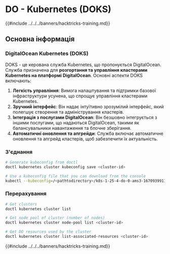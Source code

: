 # DO - Kubernetes (DOKS)

{{#include ../../../banners/hacktricks-training.md}}

## Основна інформація

### DigitalOcean Kubernetes (DOKS)

DOKS - це керована служба Kubernetes, що пропонується DigitalOcean. Служба призначена для **розгортання та управління кластерами Kubernetes на платформі DigitalOcean**. Основні аспекти DOKS включають:

1. **Легкість управління**: Вимога налаштування та підтримки базової інфраструктури усунена, що спрощує управління кластерами Kubernetes.
2. **Зручний інтерфейс**: Він надає інтуїтивно зрозумілий інтерфейс, який полегшує створення та адміністрування кластерів.
3. **Інтеграція з послугами DigitalOcean**: Він безшовно інтегрується з іншими послугами, що надаються DigitalOcean, такими як балансувальники навантаження та блочне зберігання.
4. **Автоматичні оновлення та апгрейди**: Служба включає автоматичне оновлення та апгрейд кластерів, щоб забезпечити їх актуальність.

### З'єднання
```bash
# Generate kubeconfig from doctl
doctl kubernetes cluster kubeconfig save <cluster-id>

# Use a kubeconfig file that you can download from the console
kubectl --kubeconfig=/<pathtodirectory>/k8s-1-25-4-do-0-ams3-1670939911166-kubeconfig.yaml get nodes
```
### Перерахування
```bash
# Get clusters
doctl kubernetes cluster list

# Get node pool of cluster (number of nodes)
doctl kubernetes cluster node-pool list <cluster-id>

# Get DO resources used by the cluster
doctl kubernetes cluster list-associated-resources <cluster-id>
```
{{#include ../../../banners/hacktricks-training.md}}
